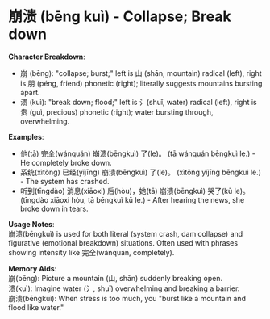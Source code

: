 # **崩溃 (bēng kuì) - Collapse; Break down**

**Character Breakdown**:  
- 崩 (bēng): "collapse; burst;" left is 山 (shān, mountain) radical (left), right is 朋 (péng, friend) phonetic (right); literally suggests mountains bursting apart.  
- 溃 (kuì): "break down; flood;" left is 氵(shuǐ, water) radical (left), right is 贵 (guì, precious) phonetic (right); water bursting through, overwhelming.

**Examples**:  
- 他(tā) 完全(wánquán) 崩溃(bēngkuì) 了(le)。 (tā wánquán bēngkuì le.) - He completely broke down.  
- 系统(xìtǒng) 已经(yǐjīng) 崩溃(bēngkuì) 了(le)。 (xìtǒng yǐjīng bēngkuì le.) - The system has crashed.  
- 听到(tīngdào) 消息(xiāoxi) 后(hòu)，她(tā) 崩溃(bēngkuì) 哭了(kū le)。 (tīngdào xiāoxi hòu, tā bēngkuì kū le.) - After hearing the news, she broke down in tears.

**Usage Notes**:  
崩溃(bēngkuì) is used for both literal (system crash, dam collapse) and figurative (emotional breakdown) situations. Often used with phrases showing intensity like 完全(wánquán, completely).

**Memory Aids**:  
崩(bēng): Picture a mountain (山, shān) suddenly breaking open.  
溃(kuì): Imagine water (氵, shuǐ) overwhelming and breaking a barrier.  
崩溃(bēngkuì): When stress is too much, you "burst like a mountain and flood like water."